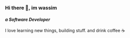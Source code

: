 ### Hi there 👋, im wassim
#### ***a Software Developer***  
I love learning new things, building stuff. and drink coffee ☕
